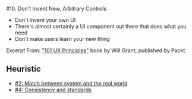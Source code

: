 #10. Don't Invent New, Arbitrary Controls
-  Don't invent your own UI
-  There's almost certainly a UI component out there that does what you need
-  Don't make users learn your new thing

Excerpt From: ["101 UX Principles"](https://www.packtpub.com/web-development/101-ux-principles) book by Will Grant, published by Packt.

## Heuristic
- [#2: Match between system and the real world](https://github.com/fullcircle23/fullcircle23.github.io/blob/master/2020/ui-ux/10-usability-heuristics-for-user-interface-design.md#2-match-between-system-and-the-real-world-metaphor)
- [#4: Consistency and standards](https://github.com/fullcircle23/fullcircle23.github.io/blob/master/2020/ui-ux/10-usability-heuristics-for-user-interface-design.md#4-consistency-and-standards-consistency)
